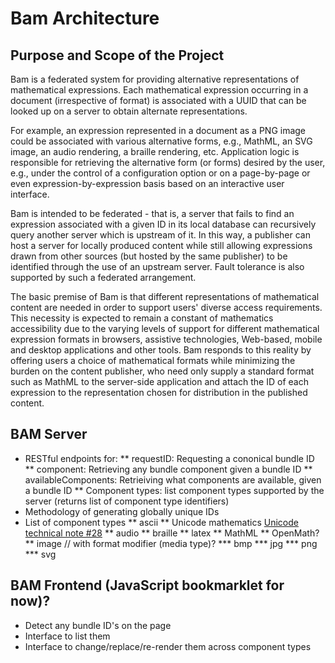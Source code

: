 # Bam Architecture

## Purpose and Scope of the Project

Bam is a federated system for providing alternative representations of mathematical expressions. Each mathematical expression occurring in a document (irrespective of format) is associated with a UUID that can be looked up on a server to obtain alternate representations.

For example, an expression represented in a document as a PNG image could be associated with various alternative forms, e.g., MathML, an SVG image, an audio rendering, a braille rendering, etc. Application logic is responsible for retrieving the alternative form (or forms) desired by the user, e.g., under the control of a configuration option or on a page-by-page or even expression-by-expression basis based on an interactive user interface.

Bam is intended to be federated - that is, a server that fails to find an expression associated with a given ID in its local database can recursively query another server which is upstream of it. In this way, a publisher can host a server for locally produced content while still allowing expressions drawn from other sources (but hosted by the same publisher) to be identified through the use of an upstream server. Fault tolerance is also supported by such a federated arrangement.

The basic premise of Bam is that different representations of mathematical content are needed in order to support users' diverse access requirements. This necessity is expected to remain a constant of mathematics accessibility due to the varying levels of support for different mathematical expression formats in browsers, assistive technologies, Web-based, mobile and desktop applications and other tools. Bam responds to this reality by offering users a choice of mathematical formats while minimizing the burden on the content publisher, who need only supply a standard format such as MathML to the server-side application and attach the ID of each expression to the representation chosen for distribution in the published content.

## BAM Server
* RESTful endpoints for:
	** requestID: Requesting a cononical bundle ID
	** component: Retrieving any bundle component given a bundle ID
	** availableComponents: Retrieiving what components are available, given a bundle ID
	** Component types: list component types supported by the server (returns list of
component type identifiers)
* Methodology of generating globally unique IDs
* List of component types
	** ascii
    ** Unicode mathematics [Unicode technical note #28](http://unicode.org/notes/tn28/)
	** audio
	** braille
	** latex
    ** MathML
    ** OpenMath?
	** image // with format modifier (media type)?
		*** bmp
		*** jpg
		*** png
		*** svg

## BAM Frontend (JavaScript bookmarklet for now)?
* Detect any bundle ID's on the page
* Interface to list them
* Interface to change/replace/re-render them across component types
